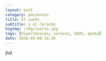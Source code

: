 ```yaml
---
layout: post
category: pacientes
title: El sueño 
subtitle: y el Corazón
bigimg: /img/cuarto.jpg
tags: [hipertension, corazon, SAOS, apnea]
date: 2018-03-08 14:28
---
```


jhd
